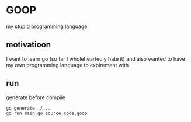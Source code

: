 # GOOP

my stupid programming language

## motivatioon

I want to learn go (so far I wholeheartedly hate it)
and also wanted to have my own programming language to expirement with


## run

generate before compile

```bash
go generate ./...
go run main.go source_code.goop
```
